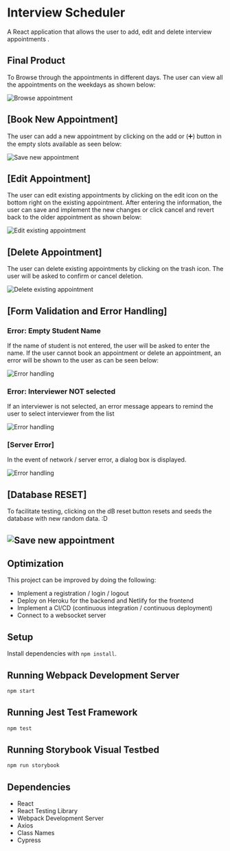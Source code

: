 # Interview Scheduler

A React application that allows the user to add, edit and delete interview appointments .

## Final Product

To Browse through the appointments in different days. The user can view all the appointments on the weekdays as shown below:

![Browse appointment](./docs/view.gif)

## [Book New Appointment]

The user can add a new appointment by clicking on the add or (➕) button in the empty slots available as seen below:

![Save new appointment](./docs/create.gif)

## [Edit Appointment]

The user can edit existing appointments by clicking on the edit icon on the bottom right on the existing appointment. After entering the information, the user can save and implement the new changes or click cancel and revert back to the older appointment as shown below:

![Edit existing appointment](./docs/edit.gif)

## [Delete Appointment]

The user can delete existing appointments by clicking on the trash icon. The user will be asked to confirm or cancel deletion.

![Delete existing appointment](./docs/delete.gif)

## [Form Validation and Error Handling]

### Error: Empty Student Name

If the name of student is not entered, the user will be asked to enter the name. If the user cannot book an appointment or delete an appointment, an error will be shown to the user as can be seen below:

![Error handling](./docs/error_name.gif)

### Error: Interviewer NOT selected

If an interviewer is not selected, an error message appears to remind the user to select interviewer from the list

![Error handling](./docs/error_interviewer.gif)

### [Server Error]

In the event of network / server error, a dialog box is displayed.

![Error handling](./docs/error_server.gif)

## [Database RESET]

To facilitate testing, clicking on the dB reset button resets and seeds the database with new random data. :D

## ![Save new appointment](./docs/db-reset.gif)

## Optimization

This project can be improved by doing the following:

- Implement a registration / login / logout
- Deploy on Heroku for the backend and Netlify for the frontend
- Implement a CI/CD (continuous integration / continuous deployment)
- Connect to a websocket server

## Setup

Install dependencies with `npm install`.

## Running Webpack Development Server

```sh
npm start
```

## Running Jest Test Framework

```sh
npm test
```

## Running Storybook Visual Testbed

```sh
npm run storybook
```

## Dependencies

- React
- React Testing Library
- Webpack Development Server
- Axios
- Class Names
- Cypress
